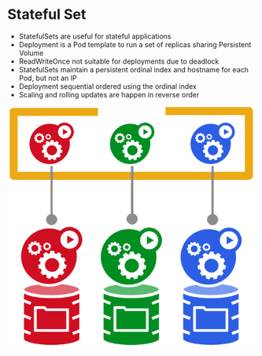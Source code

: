 # Stateful Set

* StatefulSets are useful for stateful applications
* Deployment is a Pod template to run a set of replicas sharing Persistent Volume
* ReadWriteOnce not suitable for deployments due to deadlock
* StatefulSets maintain a persistent ordinal index and hostname for each Pod, but not an IP
* Deployment sequential ordered using the ordinal index
* Scaling and rolling updates are happen in reverse order

[![](../media/stateful-set.png)](https://cloud.google.com/kubernetes-engine/docs/concepts/statefulset)
